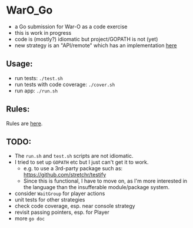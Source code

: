 
WarO_Go
=========

* a Go submission for War-O as a code exercise
* this is work in progress
* code is (mostly?) idiomatic but project/GOPATH is not (yet)
* new strategy is an "API/remote" which has an implementation [here](https://github.com/codetojoy/WarO_Strategy_API_Go)

Usage:
---------

* run tests: `./test.sh`
* run tests with code coverage: `./cover.sh`
* run app: `./run.sh`

Rules:
---------

Rules are [here](Rules.md).

TODO:
---------

* The `run.sh` and `test.sh` scripts are not idiomatic.
* I tried to set up `GOPATH` etc but I just can't get it to work.
    - e.g. to use a 3rd-party package such as: https://github.com/stretchr/testify
    - Since this is functional, I have to move on, as I'm more interested in
      the language than the insufferable module/package system.
* consider `WaitGroup` for player actions 
* unit tests for other strategies
* check code coverage, esp. near console strategy 
* revisit passing pointers, esp. for Player
* more `go doc`
